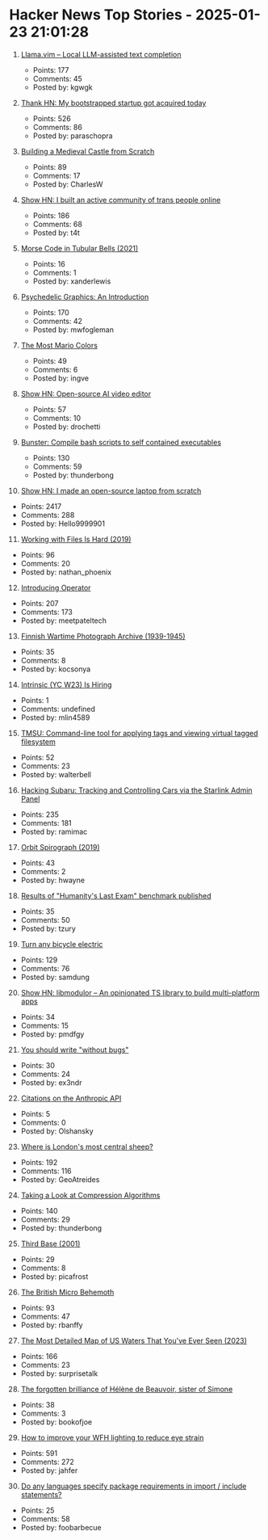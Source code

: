 # Hacker News Top Stories - 2025-01-23 21:01:28

1. [Llama.vim – Local LLM-assisted text completion](https://github.com/ggml-org/llama.vim)
   - Points: 177
   - Comments: 45
   - Posted by: kgwgk

2. [Thank HN: My bootstrapped startup got acquired today](undefined)
   - Points: 526
   - Comments: 86
   - Posted by: paraschopra

3. [Building a Medieval Castle from Scratch](https://www.guedelon.fr/en/)
   - Points: 89
   - Comments: 17
   - Posted by: CharlesW

4. [Show HN: I built an active community of trans people online](https://t4t.social/)
   - Points: 186
   - Comments: 68
   - Posted by: t4t

5. [Morse Code in Tubular Bells (2021)](https://madpsy.uk/link-between-the-soundtrack-of-the-exorcist-and-amateur-radio/)
   - Points: 16
   - Comments: 1
   - Posted by: xanderlewis

6. [Psychedelic Graphics: An Introduction](https://benpence.com/blog/post/psychedelic-graphics-0)
   - Points: 170
   - Comments: 42
   - Posted by: mwfogleman

7. [The Most Mario Colors](https://lmnt.me/blog/the-most-mario-colors.html)
   - Points: 49
   - Comments: 6
   - Posted by: ingve

8. [Show HN: Open-source AI video editor](https://github.com/fal-ai-community/video-starter-kit)
   - Points: 57
   - Comments: 10
   - Posted by: drochetti

9. [Bunster: Compile bash scripts to self contained executables](https://github.com/yassinebenaid/bunster)
   - Points: 130
   - Comments: 59
   - Posted by: thunderbong

10. [Show HN: I made an open-source laptop from scratch](https://www.byran.ee/posts/creation/)
   - Points: 2417
   - Comments: 288
   - Posted by: Hello9999901

11. [Working with Files Is Hard (2019)](https://danluu.com/deconstruct-files/)
   - Points: 96
   - Comments: 20
   - Posted by: nathan_phoenix

12. [Introducing Operator](https://openai.com/index/introducing-operator/)
   - Points: 207
   - Comments: 173
   - Posted by: meetpateltech

13. [Finnish Wartime Photograph Archive (1939-1945)](http://sa-kuva.fi/neo?tem=webneoeng#)
   - Points: 35
   - Comments: 8
   - Posted by: kocsonya

14. [Intrinsic (YC W23) Is Hiring](undefined)
   - Points: 1
   - Comments: undefined
   - Posted by: mlin4589

15. [TMSU: Command-line tool for applying tags and viewing virtual tagged filesystem](https://tmsu.org/)
   - Points: 52
   - Comments: 23
   - Posted by: walterbell

16. [Hacking Subaru: Tracking and Controlling Cars via the Starlink Admin Panel](https://samcurry.net/hacking-subaru)
   - Points: 235
   - Comments: 181
   - Posted by: ramimac

17. [Orbit Spirograph (2019)](https://www.redblobgames.com/x/1903-orbit-spirograph/)
   - Points: 43
   - Comments: 2
   - Posted by: hwayne

18. [Results of "Humanity's Last Exam" benchmark published](https://scale.com/blog/humanitys-last-exam-results)
   - Points: 35
   - Comments: 50
   - Posted by: tzury

19. [Turn any bicycle electric](https://dhruvvidyut.co.in/)
   - Points: 129
   - Comments: 76
   - Posted by: samdung

20. [Show HN: libmodulor – An opinionated TS library to build multi-platform apps](https://github.com/c100k/libmodulor)
   - Points: 34
   - Comments: 15
   - Posted by: pmdfgy

21. [You should write "without bugs"](https://korshakov.com/posts/no-bugs)
   - Points: 30
   - Comments: 24
   - Posted by: ex3ndr

22. [Citations on the Anthropic API](https://www.anthropic.com/news/introducing-citations-api)
   - Points: 5
   - Comments: 0
   - Posted by: Olshansky

23. [Where is London's most central sheep?](https://diamondgeezer.blogspot.com/2025/01/londons-most-central-sheep.html)
   - Points: 192
   - Comments: 116
   - Posted by: GeoAtreides

24. [Taking a Look at Compression Algorithms](https://cefboud.github.io/posts/compression/)
   - Points: 140
   - Comments: 29
   - Posted by: thunderbong

25. [Third Base (2001)](https://www.americanscientist.org/article/third-base)
   - Points: 29
   - Comments: 8
   - Posted by: picafrost

26. [The British Micro Behemoth](https://www.abortretry.fail/p/the-british-micro-behemoth)
   - Points: 93
   - Comments: 47
   - Posted by: rbanffy

27. [The Most Detailed Map of US Waters That You've Ever Seen (2023)](https://www.esri.com/arcgis-blog/products/arcgis-living-atlas/water/the-most-detailed-map-of-us-waters-that-youve-ever-seen/)
   - Points: 166
   - Comments: 23
   - Posted by: surprisetalk

28. [The forgotten brilliance of Hélène de Beauvoir, sister of Simone](https://www.theguardian.com/artanddesign/2025/jan/20/helene-de-beauvoir-sister-simone-picasso-jean-paul-sartre)
   - Points: 38
   - Comments: 3
   - Posted by: bookofjoe

29. [How to improve your WFH lighting to reduce eye strain](https://rustle.ca/posts/articles/work-from-home-lighting)
   - Points: 591
   - Comments: 272
   - Posted by: jahfer

30. [Do any languages specify package requirements in import / include statements?](undefined)
   - Points: 25
   - Comments: 58
   - Posted by: foobarbecue

